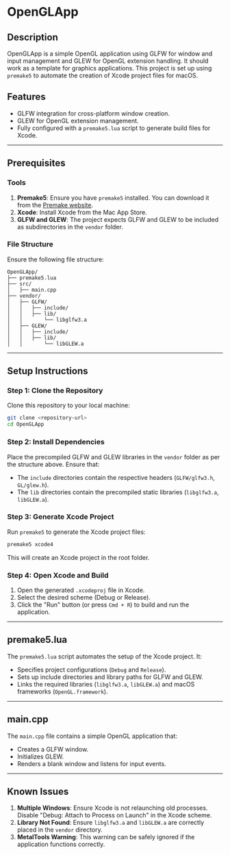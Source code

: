 # OpenGLApp

## Description
OpenGLApp is a simple OpenGL application using GLFW for window and input management and GLEW for OpenGL extension handling. It should work as a template for graphics applications. This project is set up using `premake5` to automate the creation of Xcode project files for macOS.

## Features
- GLFW integration for cross-platform window creation.
- GLEW for OpenGL extension management.
- Fully configured with a `premake5.lua` script to generate build files for Xcode.

---

## Prerequisites

### Tools
1. **Premake5**: Ensure you have `premake5` installed. You can download it from the [Premake website](https://premake.github.io/).
2. **Xcode**: Install Xcode from the Mac App Store.
3. **GLFW and GLEW**: The project expects GLFW and GLEW to be included as subdirectories in the `vendor` folder.

### File Structure
Ensure the following file structure:
```
OpenGLApp/
├── premake5.lua
├── src/
│   ├── main.cpp
├── vendor/
│   ├── GLFW/
│   │   ├── include/
│   │   ├── lib/
│   │       └── libglfw3.a
│   ├── GLEW/
│   │   ├── include/
│   │   ├── lib/
│   │       └── libGLEW.a
```

---

## Setup Instructions

### Step 1: Clone the Repository
Clone this repository to your local machine:
```bash
git clone <repository-url>
cd OpenGLApp
```

### Step 2: Install Dependencies
Place the precompiled GLFW and GLEW libraries in the `vendor` folder as per the structure above. Ensure that:
- The `include` directories contain the respective headers (`GLFW/glfw3.h`, `GL/glew.h`).
- The `lib` directories contain the precompiled static libraries (`libglfw3.a`, `libGLEW.a`).

### Step 3: Generate Xcode Project
Run `premake5` to generate the Xcode project files:
```bash
premake5 xcode4
```
This will create an Xcode project in the root folder.

### Step 4: Open Xcode and Build
1. Open the generated `.xcodeproj` file in Xcode.
2. Select the desired scheme (Debug or Release).
3. Click the "Run" button (or press `Cmd + R`) to build and run the application.

---

## premake5.lua
The `premake5.lua` script automates the setup of the Xcode project. It:
- Specifies project configurations (`Debug` and `Release`).
- Sets up include directories and library paths for GLFW and GLEW.
- Links the required libraries (`libglfw3.a`, `libGLEW.a`) and macOS frameworks (`OpenGL.framework`).

---

## main.cpp
The `main.cpp` file contains a simple OpenGL application that:
- Creates a GLFW window.
- Initializes GLEW.
- Renders a blank window and listens for input events.

---

## Known Issues
1. **Multiple Windows**: Ensure Xcode is not relaunching old processes. Disable "Debug: Attach to Process on Launch" in the Xcode scheme.
2. **Library Not Found**: Ensure `libglfw3.a` and `libGLEW.a` are correctly placed in the `vendor` directory.
3. **MetalTools Warning**: This warning can be safely ignored if the application functions correctly.
